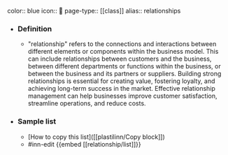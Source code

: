 color:: blue
icon:: 🤝
page-type:: [[class]]
alias:: relationships

- ### Definition 
  - "relationship" refers to the connections and interactions between different elements or components within the business model. This can include relationships between customers and the business, between different departments or functions within the business, or between the business and its partners or suppliers. Building strong relationships is essential for creating value, fostering loyalty, and achieving long-term success in the market. Effective relationship management can help businesses improve customer satisfaction, streamline operations, and reduce costs.
- ### Sample list
  - [How to copy this list]([[plastilinn/Copy block]])
  - #inn-edit {{embed [[relationship/list]]}}


